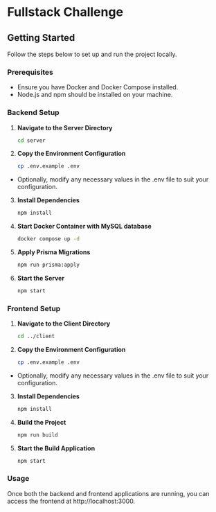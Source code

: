 # Fullstack Challenge

## Getting Started

Follow the steps below to set up and run the project locally.

### Prerequisites

- Ensure you have Docker and Docker Compose installed.
- Node.js and npm should be installed on your machine.

### Backend Setup

1. **Navigate to the Server Directory**
   ```bash
   cd server
   
2. **Copy the Environment Configuration**
   ```bash
   cp .env.example .env
   
- Optionally, modify any necessary values in the .env file to suit your configuration.

3. **Install Dependencies**
   ```bash
   npm install
   
4. **Start Docker Container with MySQL database**
   ```bash
   docker compose up -d

5. **Apply Prisma Migrations**
   ```bash
   npm run prisma:apply

6. **Start the Server**
   ```bash
   npm start
   
### Frontend Setup

1. **Navigate to the Client Directory**
   ```bash
   cd ../client
   
2. **Copy the Environment Configuration**
   ```bash
   cp .env.example .env
- Optionally, modify any necessary values in the .env file to suit your configuration.

3. **Install Dependencies**
   ```bash
   npm install

4. **Build the Project**
   ```bash
   npm run build

5. **Start the Build Application**
   ```bash
   npm start

### Usage
Once both the backend and frontend applications are running, you can access the frontend at http://localhost:3000.